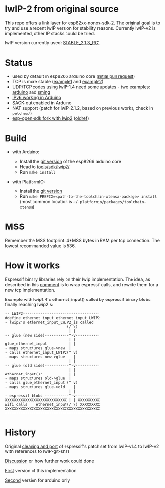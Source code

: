 
# lwIP-2 from original source

This repo offers a link layer for esp82xx-nonos-sdk-2.
The original goal is to try and use a recent lwIP version for stability reasons.
Currently lwIP-v2 is implemented, other IP stacks could be tried.

lwIP version currently used: [STABLE\_2.1.3\_RC1](http://git.savannah.nongnu.org/cgit/lwip.git/tree/?h=STABLE-2_1_3_RC1)

# Status

* used by default in esp8266 arduino core ([initial pull request](https://github.com/esp8266/Arduino/pull/3783))
* TCP is more stable ([example1](https://github.com/esp8266/Arduino/issues/3075) and [example2](https://github.com/esp8266/Arduino/issues/2925))
* UDP/TCP codes using lwIP-1.4 need some updates - two examples: [arduino](https://github.com/esp8266/Arduino/pull/3129) and [sming](https://github.com/SmingHub/Sming/pull/1147)
* [IPv6 working in Arduino](https://github.com/esp8266/Arduino/pull/5136)
* SACK-out enabled in Arduino
* NAT support (patch for lwIP-2.1.2, based on previous works, check in `patches/`)
* [esp-open-sdk fork with lwip2](https://github.com/someburner/esp-open-sdk) ([oldref](https://github.com/pfalcon/esp-open-sdk/pull/271))

# Build

- with Arduino:
  - Install the [git version](https://arduino-esp8266.readthedocs.io/en/stable/installing.html#using-git-version) of the esp8266 arduino core
  - Head to [tools/sdk/lwip2/](https://github.com/esp8266/Arduino/tree/master/tools/sdk/lwip2)
  - Run `make install`

- with PlatformIO:
  - Install the [git version](https://docs.platformio.org/en/latest/platforms/espressif8266.html#using-arduino-framework-with-staging-version)
  - Run `make PREFIX=<path-to-the-toolchain-xtensa-package> install` (most common location is `~/.platformio/packages/toolchain-xtensa`)

# MSS

Remember the MSS footprint: 4\*MSS bytes in RAM per tcp connection.
The lowest recommanded value is 536.

# How it works

Espressif binary libraries rely on their lwip implementation. The idea, as
described in this [comment](https://github.com/kadamski/esp-lwip/issues/8)
is to wrap espressif calls, and rewrite them for a new tcp implementation.

Example with lwip1.4's ethernet_input() called by espressif binary blobs
finally reaching lwip2's:

```
-- LWIP2-----------------------------------
#define ethernet_input ethernet_input_LWIP2
- lwip2's ethernet_input_LWIP2_is called
                            (/ \)
                             | |
-- glue (new side)-----------^-v-----------
                             | |
glue_ethernet_input          | |
- maps structures glue->new  |
- calls ethernet_input_LWIP2(^ v)
- maps structures new->glue    |
                             | |
-- glue (old side)-----------^-v-----------
                             | |
ethernet_input():            | |
- maps structures old->glue  | 
- calls glue_ethernet_input (^ v)
- maps structures glue->old    |
                             | |
- espressif blobs -----------^-v-----------
XXXXXXXXXXXXXXXXXXXXXXXXXXXX | | XXXXXXXXXX
wifi calls    ethernet_input(/ \) XXXXXXXXX
XXXXXXXXXXXXXXXXXXXXXXXXXXXXXXXXXXXXXXXXXXX
-------------------------------------------
```

# History

Original [cleaning and port](https://github.com/nekromant/esp8266-frankenstein/tree/master/src/contrib/lwipupdate) of espressif's patch set from lwIP-v1.4 to lwIP-v2 with references to lwIP-git-sha1

[Discussion](https://github.com/kadamski/esp-lwip/issues/8) on how further work could done

[First](https://github.com/d-a-v/esp8266-phy) version of this implementation

[Second](https://github.com/esp8266/Arduino/pull/3206) version for arduino only
